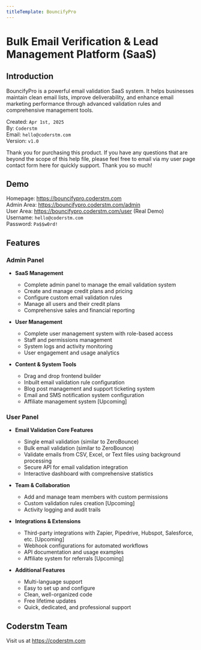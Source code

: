 ```yaml
---
titleTemplate: BouncifyPro
---
```


# Bulk Email Verification & Lead Management Platform (SaaS)

## Introduction
BouncifyPro is a powerful email validation SaaS system. It helps businesses maintain clean email lists, improve deliverability, and enhance email marketing performance through advanced validation rules and comprehensive management tools.

Created: `Apr 1st, 2025`<br>
By: `Coderstm`<br>
Email: `hello@coderstm.com`<br>
Version: `v1.0`

Thank you for purchasing this product. If you have any questions that are beyond the scope of this help file, please feel free to email via my user page contact form here for quickly support. Thank you so much!

## Demo
Homepage: https://bouncifypro.coderstm.com<br>
Admin Area: https://bouncifypro.coderstm.com/admin<br>
User Area: https://bouncifypro.coderstm.com/user (Real Demo)<br>
Username: `hello@coderstm.com`<br>
Password: `Pa$$w0rd!`

## Features

### Admin Panel
- **SaaS Management**
  - Complete admin panel to manage the email validation system
  - Create and manage credit plans and pricing
  - Configure custom email validation rules
  - Manage all users and their credit plans
  - Comprehensive sales and financial reporting

- **User Management**
  - Complete user management system with role-based access
  - Staff and permissions management
  - System logs and activity monitoring
  - User engagement and usage analytics

- **Content & System Tools**
  - Drag and drop frontend builder
  - Inbuilt email validation rule configuration
  - Blog post management and support ticketing system
  - Email and SMS notification system configuration
  - Affiliate management system [Upcoming]

### User Panel
- **Email Validation Core Features**
  - Single email validation (similar to ZeroBounce)
  - Bulk email validation (similar to ZeroBounce)
  - Validate emails from CSV, Excel, or Text files using background processing
  - Secure API for email validation integration
  - Interactive dashboard with comprehensive statistics

- **Team & Collaboration**
  - Add and manage team members with custom permissions
  - Custom validation rules creation [Upcoming]
  - Activity logging and audit trails

- **Integrations & Extensions**
  - Third-party integrations with Zapier, Pipedrive, Hubspot, Salesforce, etc. [Upcoming]
  - Webhook configurations for automated workflows
  - API documentation and usage examples
  - Affiliate system for referrals [Upcoming]

- **Additional Features**
  - Multi-language support
  - Easy to set up and configure
  - Clean, well-organized code
  - Free lifetime updates
  - Quick, dedicated, and professional support

## Coderstm Team
Visit us at https://coderstm.com

